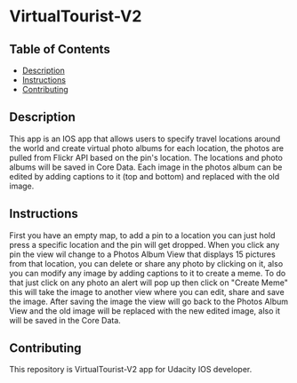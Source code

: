# VirtualTourist-V2

## Table of Contents

- [Description](#Description)
- [Instructions](#instructions)
- [Contributing](#contributing)

## Description

This app is an IOS app that allows users to specify travel locations around the world and create virtual photo albums for each location, the photos are pulled from Flickr API based on the pin's location. The locations and photo albums will be saved in Core Data. Each image in the photos album can be edited by adding captions to it (top and bottom) and replaced with the old image.

## Instructions

First you have an empty map, to add a pin to a location you can just hold press a specific location and the pin will get dropped. When you click any pin the view wil change to a Photos Album View that displays 15 pictures from that location, you can delete or share any photo by clicking on it, also you can modify any image by adding captions to it to create a meme. To do that just click on any photo an alert will pop up then click on "Create Meme" this will take the image to another view where you can edit, share and save the image. After saving the image the view will go back to the Photos Album View and the old image will be replaced with the new edited image, also it will be saved in the Core Data.

## Contributing

This repository is VirtualTourist-V2 app for Udacity IOS developer.
